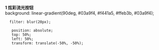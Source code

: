 **1 炫彩流光按钮**<br>
      background: linear-gradient(90deg, #03a9f4, #f441a5, #ffeb3b, #03a9f4);

      filter: blur(20px);
      
       position: absolute;
       top: 50%;
       left: 50%;
       transform: translate(-50%, -50%);